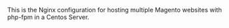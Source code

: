 This is the Nginx configuration for hosting multiple Magento websites with php-fpm in a Centos Server.

